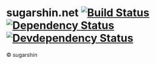 # sugarshin.net [![Build Status][travis-image]][travis-url] [![Dependency Status][david-image]][david-url] [![Devdependency Status][david-dev-image]][david-dev-url]

© sugarshin

[travis-image]: http://img.shields.io/travis/sugarshin/sugarshin.net/master.svg?branch=master
[travis-url]: https://travis-ci.org/sugarshin/sugarshin.net
[david-image]: https://david-dm.org/sugarshin/sugarshin.net.svg
[david-url]: https://david-dm.org/sugarshin/sugarshin.net
[david-dev-image]: https://david-dm.org/sugarshin/sugarshin.net/dev-status.svg
[david-dev-url]: https://david-dm.org/sugarshin/sugarshin.net#info=devDependencies
